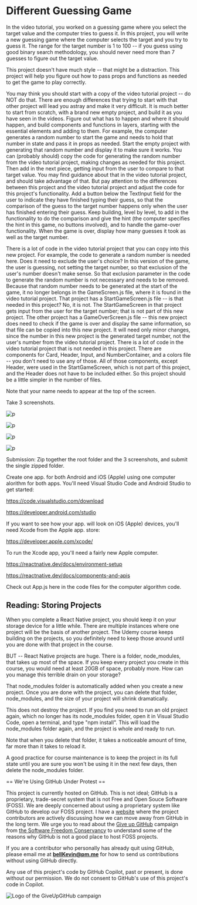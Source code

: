 # Different Guessing Game

In the video tutorial, you worked on a guessing game where you select the target value and the computer tries to guess it. In this project, you will write a new guessing game where the computer selects the target and you try to guess it. The range for the target number is 1 to 100 -- if you guess using good binary search methodology, you should never need more than 7 guesses to figure out the target value.

This project doesn't have much style -- that might be a distraction. This project will help you figure out how to pass props and functions as needed to get the game to play correctly. 

You may think you should start with a copy of the video tutorial project -- do NOT do that. There are enough differences that trying to start with that other project will lead you astray and make it very difficult. It is much better to start from scratch, with a brand new empty project, and build it as you have seen in the videos. Figure out what has to happen and where it should happen, and build components and functions in layers, starting with the essential elements and adding to them. For example, the computer generates a random number to start the game and needs to hold that number in state and pass it in props as needed. Start the empty project with generating that random number and display it to make sure it works. You can (probably should) copy the code for generating the random number from the video tutorial project, making changes as needed for this project. Then add in the next piece, getting input from the user to compare to that target value. You may find guidance about that in the video tutorial project, and should take advantage of that. But pay attention to the differences between this project and the video tutorial project and adjust the code for this project's functionality. Add a button below the TextInput field for the user to indicate they have finished typing their guess, so that the comparison of the guess to the target number happens only when the user has finished entering their guess. Keep building, level by level, to add in the functionality to do the comparison and give the hint (the computer specifies the hint in this game, no buttons involved), and to handle the game-over functionality. When the game is over, display how many guesses it took as well as the target number. 

There is a lot of code in the video tutorial project that you can copy into this new project. For example, the code to generate a random number is needed here. Does it need to exclude the user's choice? In this version of the game, the user is guessing, not setting the target number, so that exclusion of the user's number doesn't make sense. So that exclusion parameter in the code to generate the random number is not necessary and needs to be removed. Because that random number needs to be generated at the start of the game, it no longer belongs in the GameScreen.js file, where it is found in the video tutorial project. That project has a StartGameScreen.js file -- is that needed in this project? No, it is not. The StartGameScreen in that project gets input from the user for the target number; that is not part of this new project. The other project has a GameOverScreen.js file -- this new project does need to check if the game is over and display the same information, so that file can be copied into this new project. It will need only minor changes, since the number in this new project is the generated target number, not the user's number from the video tutorial project. There is a lot of code in the video tutorial project that is not needed in this project. There are components for Card, Header, Input, and NumberContainer, and a colors file -- you don't need to use any of those. All of those components, except Header, were used in the StartGameScreen, which is not part of this project, and the Header does not have to be included either. So this project should be a little simpler in the number of files.

Note that your name needs to appear at the top of the screen.

Take 3 screenshots.

![p](https://github.com/bell-kevin/differentGuessingGame/blob/main/Screenshot%20from%202023-03-02%2016-19-33.png)

![p](https://github.com/bell-kevin/differentGuessingGame/blob/main/inputValidation.PNG)

![p](https://github.com/bell-kevin/differentGuessingGame/blob/main/Screenshot%20from%202023-03-02%2016-13-43.png)

![p](https://github.com/bell-kevin/differentGuessingGame/blob/main/finalPic.PNG)

Submission: Zip together the root folder and the 3 screenshots, and submit the single zipped folder.

Create one app. for both Android and iOS (Apple) using one computer alorithm for both apps. You'll need Visual Studio Code and Android Studio to get started:

https://code.visualstudio.com/download

https://developer.android.com/studio

If you want to see how your app. will look on iOS (Apple) devices, you'll need Xcode from the Apple app. store:

https://developer.apple.com/xcode/

To run the Xcode app, you'll need a fairly new Apple computer.

https://reactnative.dev/docs/environment-setup

https://reactnative.dev/docs/components-and-apis

Check out App.js here in the code files for the computer algorithm code.

## Reading: Storing Projects 

When you complete a React Native project, you should keep it on your storage device for a little while. There are multiple instances where one project will be the basis of another project. The Udemy course keeps building on the projects, so you definitely need to keep those around until you are done with that project in the course.

BUT -- React Native projects are huge. There is a folder, node_modules, that takes up most of the space. If you keep every project you create in this course, you would need at least 20GB of space, probably more. How can you manage this terrible drain on your storage?

That node_modules folder is automatically added when you create a new project. Once you are done with the project, you can delete that folder, node_modules, and the size of your project will shrink dramatically.

This does not destroy the project. If you find you need to run an old project again, which no longer has its node_modules folder, open it in Visual Studio Code, open a terminal, and type "npm install". This will load the node_modules folder again, and the project is whole and ready to run.

Note that when you delete that folder, it takes a noticeable amount of time, far more than it takes to reload it.

A good practice for course maintenance is to keep the project in its full state until you are sure you won't be using it in the next few days, then delete the node_modules folder.

== We're Using GitHub Under Protest ==

This project is currently hosted on GitHub.  This is not ideal; GitHub is a
proprietary, trade-secret system that is not Free and Open Souce Software
(FOSS).  We are deeply concerned about using a proprietary system like GitHub
to develop our FOSS project. I have a [website](https://bellKevin.me) where the
project contributors are actively discussing how we can move away from GitHub
in the long term.  We urge you to read about the [Give up GitHub](https://GiveUpGitHub.org) campaign 
from [the Software Freedom Conservancy](https://sfconservancy.org) to understand some of the reasons why GitHub is not 
a good place to host FOSS projects.

If you are a contributor who personally has already quit using GitHub, please
email me at **bellKevin@pm.me** for how to send us contributions without
using GitHub directly.

Any use of this project's code by GitHub Copilot, past or present, is done
without our permission.  We do not consent to GitHub's use of this project's
code in Copilot.

![Logo of the GiveUpGitHub campaign](https://sfconservancy.org/img/GiveUpGitHub.png)
